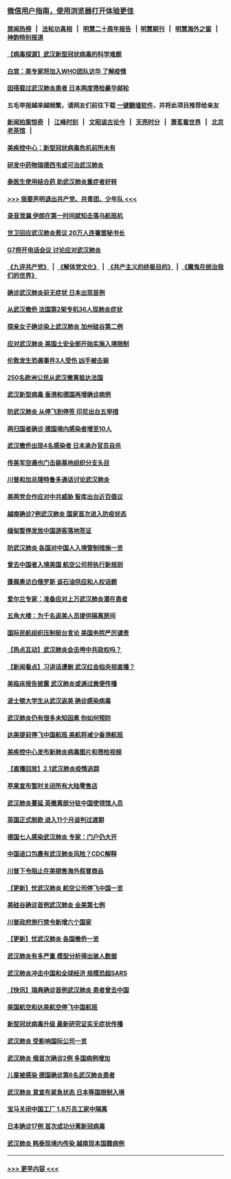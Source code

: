 ### [微信用户指南，使用浏览器打开体验更佳](https://github.com/gfw-breaker/banned-news1/blob/master/indexes/wechat-guide.md?t=0)
#### [禁闻热榜](热点新闻.md?t=0)  &nbsp;&nbsp;|&nbsp;&nbsp; [法轮功真相](https://github.com/gfw-breaker/truth/blob/master/README.md?t=0) &nbsp;&nbsp;|&nbsp;&nbsp; [明慧二十周年报告](https://github.com/gfw-breaker/mh-reports/blob/master/README.md?t=0) &nbsp;&nbsp;|&nbsp;&nbsp;[明慧期刊](https://github.com/gfw-breaker/mh-qikan) &nbsp;&nbsp;|&nbsp;&nbsp; [明慧海外之窗](https://github.com/gfw-breaker/mh-news/blob/master/README.md?t=0) &nbsp;&nbsp;|&nbsp;&nbsp; [神韵特别报道](https://github.com/gfw-breaker/mh-news/blob/master/shenyun.md?t=0)
#### [【病毒探源】武汉新型冠状病毒的科学难题](../pages/nsc418/n11842176.md?t=02041233) 
#### [白宫：美专家将加入WHO团队访华 了解疫情](../pages/nsc418/n11842198.md?t=02041233) 
#### [因搭载过武汉肺炎患者 日本两度筛检豪华邮轮](../pages/nsc418/n11842447.md?t=02041233) 
#### 五毛举报越来越频繁，请网友们前往下载 [一键翻墙软件](https://github.com/gfw-breaker/ssr-accounts)，并将此项目推荐给亲友
#### [新闻拍案惊奇](https://github.com/gfw-breaker/banned-news1/blob/master/pages/link4.md) &nbsp;&nbsp;|&nbsp;&nbsp; [江峰时刻](https://github.com/gfw-breaker/banned-news1/blob/master/pages/link4.md) &nbsp;&nbsp;|&nbsp;&nbsp; [文昭谈古论今](https://github.com/gfw-breaker/banned-news1/blob/master/pages/link4.md) &nbsp;&nbsp;|&nbsp;&nbsp; [天亮时分](https://github.com/gfw-breaker/banned-news1/blob/master/pages/link4.md) &nbsp;&nbsp;|&nbsp;&nbsp; [萧茗看世界](https://github.com/gfw-breaker/banned-news1/blob/master/pages/link4.md) &nbsp;&nbsp;|&nbsp;&nbsp; [北京老茶馆](https://github.com/gfw-breaker/banned-news1/blob/master/pages/link4.md) &nbsp;&nbsp;|&nbsp;&nbsp; 
#### [美疾控中心：新型冠状病毒危机前所未有](../pages/nsc418/n11842406.md?t=02041233) 
#### [研发中药物瑞德西韦或可治武汉肺炎](../pages/nsc418/n11842100.md?t=02041233) 
#### [泰医生使用结合药 助武汉肺炎重症者好转](../pages/nsc418/n11842096.md?t=02041233) 
#### [>>> 我要声明退出共产党、共青团、少年队 <<<](https://github.com/begood0513/goodnews/blob/master/quit/letter.md) 
#### [录音泄漏 伊朗在第一时间就知击落乌航班机](../pages/nsc418/n11842002.md?t=02041233) 
#### [世卫回应武汉肺炎惹议 20万人连署罢秘书长](../pages/nsc418/n11841664.md?t=02041233) 
#### [G7将开电话会议 讨论应对武汉肺炎](../pages/nsc418/n11841658.md?t=02041233) 
#### [《九评共产党》](https://github.com/begood0513/9ping.md/blob/master/README.md) &nbsp;|&nbsp; [《解体党文化》](../../../../jtdwh.md/blob/master/README.md)  &nbsp;|&nbsp; [《共产主义的终极目的》](../../../../gczydzjmd.md/blob/master/README.md) &nbsp;|&nbsp; [《魔鬼在统治我们的世界》](../../../../mgztzwmdsj.md/blob/master/README.md) 
#### [确诊武汉肺炎前无症状 日本出现首例](../pages/nsc418/n11841567.md?t=02041233) 
#### [从武汉撤侨 法国第2架专机36人现肺炎症状](../pages/nsc418/n11841382.md?t=02041233) 
#### [探亲女子确诊染上武汉肺炎 加州硅谷第二例](../pages/nsc418/n11839784.md?t=02041233) 
#### [应对武汉肺炎 美国土安全部开始实施入境限制](../pages/nsc418/n11839729.md?t=02041233) 
#### [伦敦发生恐袭事件3人受伤 凶手被击毙](../pages/nsc418/n11839442.md?t=02041233) 
#### [250名欧洲公民从武汉撤离抵达法国](../pages/nsc418/n11839438.md?t=02041233) 
#### [武汉新型病毒 香港和德国再增确诊病例](../pages/nsc418/n11839381.md?t=02041233) 
#### [防武汉肺炎 从停飞到停签 印尼出台五举措](../pages/nsc418/n11839282.md?t=02041233) 
#### [两归国者确诊 德国境内感染者增至10人](../pages/nsc418/n11839164.md?t=02041233) 
#### [武汉撤侨出现4名感染者 日本承办官员自杀](../pages/nsc418/n11839044.md?t=02041233) 
#### [传美军空袭也门击毙基地组织分支头目](../pages/nsc418/n11839210.md?t=02041233) 
#### [川普和加总理特鲁多通话讨论武汉肺炎](../pages/nsc418/n11839128.md?t=02041233) 
#### [美两党合作应对中共威胁 智库出台近百倡议](../pages/nsc418/n11838437.md?t=02041233) 
#### [越南确诊7例武汉肺炎 国家首次进入防疫状态](../pages/nsc418/n11838860.md?t=02041233) 
#### [缅甸暂停发放中国游客落地签证](../pages/nsc418/n11838730.md?t=02041233) 
#### [防武汉肺炎 各国对中国人入境管制措施一览](../pages/nsc418/n11838726.md?t=02041233) 
#### [曾去中国者入境美国 航空公司将执行新规则](../pages/nsc418/n11838375.md?t=02041233) 
#### [蓬佩奥访白俄罗斯 谈石油供应和人权话题](../pages/nsc418/n11838242.md?t=02041233) 
#### [爱尔兰专家：准备应对上万武汉肺炎潜在患者](../pages/nsc418/n11837978.md?t=02041233) 
#### [五角大楼：为千名返美人员提供隔离房间](../pages/nsc418/n11837831.md?t=02041233) 
#### [国际民航组织压制挺台言论 美国务院严厉谴责](../pages/nsc418/n11837791.md?t=02041233) 
#### [【热点互动】武汉肺炎会击垮中共政权吗？](../pages/nsc418/n11837779.md?t=02041233) 
#### [【新闻看点】习讲话遭删 武汉红会掐央视直播？](../pages/nsc418/n11837573.md?t=02041233) 
#### [美临床报告披露 武汉肺炎或通过粪便传播](../pages/nsc418/n11837626.md?t=02041233) 
#### [波士顿大学生从武汉返美 确诊感染病毒](../pages/nsc418/n11837580.md?t=02041233) 
#### [武汉肺炎仍有很多未知因素 你如何预防](../pages/nsc418/n11837666.md?t=02041233) 
#### [达美提前停飞中国航班 美航将减少香港航班](../pages/nsc418/n11837649.md?t=02041233) 
#### [美疾控中心发布新肺炎病毒图片和筛检视频](../pages/nsc418/n11837491.md?t=02041233) 
#### [【直播回放】2.1武汉肺炎疫情追踪](../pages/nsc418/n11837232.md?t=02041233) 
#### [苹果宣布暂时关闭所有大陆零售店](../pages/nsc418/n11837097.md?t=02041233) 
#### [武汉肺炎蔓延 英撤离部分驻中国使领馆人员](../pages/nsc418/n11837061.md?t=02041233) 
#### [英国正式脱欧 进入11个月谈判过渡期](../pages/nsc418/n11836911.md?t=02041233) 
#### [德国七人感染武汉肺炎 专家：门户仍大开](../pages/nsc418/n11836344.md?t=02041233) 
#### [中国进口包裹有武汉肺炎风险？CDC解释](../pages/nsc418/n11836321.md?t=02041233) 
#### [川普下令阻止在美销售海外假冒商品](../pages/nsc418/n11836261.md?t=02041233) 
#### [【更新】忧武汉肺炎 航空公司停飞中国一览](../pages/nsc418/n11835931.md?t=02041233) 
#### [美硅谷确诊首例武汉肺炎 全美第七例](../pages/nsc418/n11836093.md?t=02041233) 
#### [川普政府旅行禁令新增六个国家](../pages/nsc418/n11836083.md?t=02041233) 
#### [【更新】忧武汉肺炎 各国撤侨一览](../pages/nsc418/n11835673.md?t=02041233) 
#### [武汉肺炎有多严重 模型分析得出骇人数据](../pages/nsc418/n11835829.md?t=02041233) 
#### [武汉肺炎冲击中国和全球经济 规模恐超SARS](../pages/nsc418/n11835652.md?t=02041233) 
#### [【快讯】瑞典确诊首例武汉肺炎 患者曾去中国](../pages/nsc418/n11835675.md?t=02041233) 
#### [美国航空和达美航空停飞中国航班](../pages/nsc418/n11835567.md?t=02041233) 
#### [新型冠状病毒升级 最新研究证实无症状传播](../pages/nsc418/n11835589.md?t=02041233) 
#### [武汉肺炎 受影响国际公司一览](../pages/nsc418/n11835538.md?t=02041233) 
#### [武汉肺炎 俄首次确诊2例 多国病例增加](../pages/nsc418/n11835295.md?t=02041233) 
#### [儿童被感染 德国确诊第6名武汉肺炎患者](../pages/nsc418/n11835338.md?t=02041233) 
#### [武汉肺炎 意宣布紧急状态 日本等国限制入境](../pages/nsc418/n11835062.md?t=02041233) 
#### [宝马关闭中国工厂 1.8万员工家中隔离](../pages/nsc418/n11835128.md?t=02041233) 
#### [日本确诊17例 首次成功分离新冠病毒](../pages/nsc418/n11834975.md?t=02041233) 
#### [武汉肺炎 韩泰现境内传染 越南现本国籍病例](../pages/nsc418/n11834857.md?t=02041233) 

----
#### [ >>> 更早内容 <<< ](../indexes/nsc418-earlier.md)
